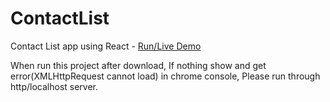 # ContactList

Contact List app using React - [Run/Live Demo](http://interactivequiz.tk/contactlist/)

When run this project after download, If nothing show and get error(XMLHttpRequest cannot load) in chrome console, Please run through http/localhost server.
